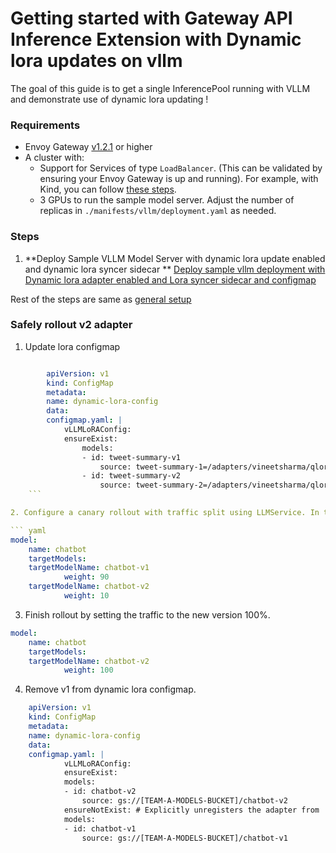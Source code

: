 # Getting started with Gateway API Inference Extension with Dynamic lora updates on vllm

The goal of this guide is to get a single InferencePool running with VLLM and demonstrate use of dynamic lora updating ! 

### Requirements
 - Envoy Gateway [v1.2.1](https://gateway.envoyproxy.io/docs/install/install-yaml/#install-with-yaml) or higher
 - A cluster with:
   - Support for Services of type `LoadBalancer`. (This can be validated by ensuring your Envoy Gateway is up and running). For example, with Kind,
     you can follow [these steps](https://kind.sigs.k8s.io/docs/user/loadbalancer).
   - 3 GPUs to run the sample model server. Adjust the number of replicas in `./manifests/vllm/deployment.yaml` as needed.

### Steps

1. **Deploy Sample VLLM Model Server with dynamic lora update enabled and dynamic lora syncer sidecar **
    [Deploy sample vllm deployment with Dynamic lora adapter enabled and Lora syncer sidecar and configmap](https://github.com/kubernetes-sigs/gateway-api-inference-extension/blob/main/pkg/manifests/vllm/dynamic-lora-sidecar/deployment.yaml)

Rest of the steps are same as [general setup](https://github.com/kubernetes-sigs/gateway-api-inference-extension/blob/main/site-src/guides/index.md)


### Safely rollout v2 adapter
    
1. Update lora configmap

``` yaml

        apiVersion: v1
        kind: ConfigMap
        metadata:
        name: dynamic-lora-config
        data:
        configmap.yaml: |
            vLLMLoRAConfig:
            ensureExist:   
                models:
                - id: tweet-summary-v1
                    source: tweet-summary-1=/adapters/vineetsharma/qlora-adapter-Llama-2-7b-hf-TweetSumm_1
                - id: tweet-summary-v2
                    source: tweet-summary-2=/adapters/vineetsharma/qlora-adapter-Llama-2-7b-hf-TweetSumm_2
    ```

2. Configure a canary rollout with traffic split using LLMService. In this example, 10% of traffic to the chatbot model will be sent to v2.

``` yaml
model:
    name: chatbot
    targetModels:
    targetModelName: chatbot-v1
            weight: 90
    targetModelName: chatbot-v2
            weight: 10
```
            
3. Finish rollout by setting the traffic to the new version 100%.
```yaml
model:
    name: chatbot
    targetModels:
    targetModelName: chatbot-v2
            weight: 100
```
    
4. Remove v1 from dynamic lora configmap.
```yaml
    apiVersion: v1
    kind: ConfigMap
    metadata:
    name: dynamic-lora-config
    data:
    configmap.yaml: |
            vLLMLoRAConfig:
            ensureExist:
            models:
            - id: chatbot-v2
                source: gs://[TEAM-A-MODELS-BUCKET]/chatbot-v2
            ensureNotExist: # Explicitly unregisters the adapter from  model servers
            models:
            - id: chatbot-v1
                source: gs://[TEAM-A-MODELS-BUCKET]/chatbot-v1
```
